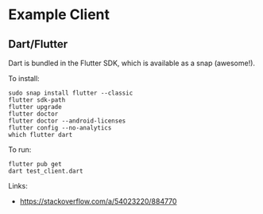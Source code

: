 # Example Client

## Dart/Flutter

Dart is bundled in the Flutter SDK, which is available as a snap (awesome!).

To install:

```
sudo snap install flutter --classic
flutter sdk-path
flutter upgrade
flutter doctor
flutter doctor --android-licenses
flutter config --no-analytics
which flutter dart
```

To run:

```
flutter pub get
dart test_client.dart
```

Links:

* https://stackoverflow.com/a/54023220/884770

